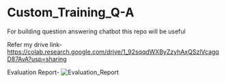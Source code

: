 # Custom_Training_Q-A
For building question answering chatbot this repo will be useful

Refer my drive link-https://colab.research.google.com/drive/1_92sqqdWXByZzyhAxQSzlVcagqD87AvA?usp=sharing

Evaluation Report-
![Evaluation_Report](https://github.com/sharanyamanohar/Custom_Training_Q-A/assets/101973395/f31b44df-8d8e-4963-b61b-937a0bbfd4fa)
